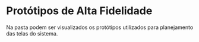 # Protótipos de Alta Fidelidade

Na pasta podem ser visualizados os protótipos utilizados para planejamento das telas do sistema.
